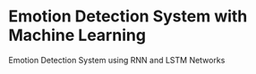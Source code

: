 # Emotion Detection System with Machine Learning
Emotion Detection System using RNN and LSTM Networks
